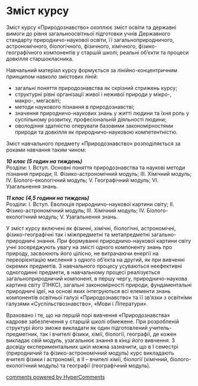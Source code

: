 <div id="hypercomments_widget" class="js-hypercomments-widget invisible"></div>

Зміст курсу
=============================================

<p>Зміст курсу «Природознавство» охоплює зміст освіти та державні вимоги до рівня загальноосвітньої підготовки учнів Державного стандарту природничо-наукової освіти, її загальноприродничого, астрономічного, біологічного, фізичного, хімічного, фізико-географічного компонентів у старшій школі; реальні об’єкти та процеси довкілля старшокласника. </p>
<p>Навчальний матеріал курсу формується за лінійно-концентричним принципом навколо змістових ліній:<br>
<ul>
<li>загальні поняття природознавства як скрізний стрижень курсу;</li>
<li>структурні рівні організації живої і неживої природи у мікро-, макро-, мегасвіті;</li>
<li>методи наукового пізнання в природознавстві;</li>
<li>значення природничо-наукових знань у житті людини та їхня роль у суспільному розвитку, професіональній діяльності людини;</li>
<li>оволодіння здатністю оперувати базовими закономірностями природи та довкілля як природничо-науковою компетентністю.</li>
</ul></p>
<p>Зміст навчального предмету «Природознавство» розподіляється за роками навчання таким чином:</p>
<p><b><i>10 клас (5 годин на тиждень)</i></b><br> 
Розділи: І. Вступ. Основні поняття природознавства та наукові методи  пізнання природи; ІІ. Фізико-астрономічний модуль; ІІІ. Хімічний модуль; IV. Біолого-екологічний модуль; V. Географічний модуль; VІ. Узагальнення знань.</p>
<p><b><i>11 клас (4,5  години на тиждень)</i></b> <br>
Розділи: I. Вступ. Еволюція природничо-наукової картини світу; II. Фізико-астрономічний модуль; ІІІ. Хімічний модуль; IV. Біолого-екологічний модуль; V. Узагальнення знань.</p>
<p>У зміст курсу включені як фізичні, хімічні, біологічні, астрономічні, фізико-географічні так і міжпредметні та метапредметні загально-природничі знання. При формуванні природничо-наукової картини світу учні зосереджують увагу на змісті одного компоненту знань про природу, засвоюють його цілісно, не витрачаючи енергії на переорієнтацію мислення з одного об’єкта на другий, як при вивченні окремих предметів. З навчального процесу усуваються неефективні одногодинні предмети, в навчальному процесі реалізується загальноприродничий компонент, в першу чергу, природничо-наукова картина світу (ПНКС), загальні закономірності природи, фундаментальні природничі ідеї, на основі яких інтегруються всі елементи  знань компонентів освітньої галузі «Природознавство» та її зв’язки з освітніми галузями «Суспільствознавство», «Мови і Літератури».  </p>
<p>Враховано і те, що на першій порі вивчення «Природознавства» кадрове забезпечення у старшій школі обмежене. При розробленій структурі його зможе викладати як один підготовлений учитель-предметник, так і вчителі фізики, хімії, біології, географії, де кожен викладає свій модуль, узагальнює знання в кінці його вивчення. З досвіду експериментальних шкіл можна зазначити, що в І семестрі (природничий та фізико-астрономічний модуль) курс викладають вчителі фізики і астрономії, в ІІ – вчителі хімії, біології (хімічний, біолого-екологічний модуль) та географії (географічний модуль). </p>


<div class="js-hypercomments-container">
<a href="http://hypercomments.com" class="hc-link" title="comments widget">comments powered by HyperComments</a>
</div>